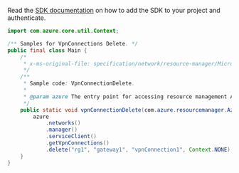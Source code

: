 Read the [SDK documentation](https://github.com/Azure/azure-sdk-for-java/blob/azure-resourcemanager_2.13.0/sdk/resourcemanager/azure-resourcemanager/README.md) on how to add the SDK to your project and authenticate.

```java
import com.azure.core.util.Context;

/** Samples for VpnConnections Delete. */
public final class Main {
    /*
     * x-ms-original-file: specification/network/resource-manager/Microsoft.Network/stable/2021-05-01/examples/VpnConnectionDelete.json
     */
    /**
     * Sample code: VpnConnectionDelete.
     *
     * @param azure The entry point for accessing resource management APIs in Azure.
     */
    public static void vpnConnectionDelete(com.azure.resourcemanager.AzureResourceManager azure) {
        azure
            .networks()
            .manager()
            .serviceClient()
            .getVpnConnections()
            .delete("rg1", "gateway1", "vpnConnection1", Context.NONE);
    }
}
```
